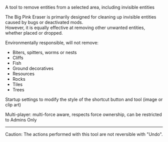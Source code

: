 A tool to remove entities from a selected area, including invisible entities  

The Big Pink Eraser is primarily designed for cleaning up invisible entities caused by bugs or deactivated mods.  
However, it is equally effective at removing other unwanted entities, whether placed or dropped.  

Environmentally responsible, will not remove:

* Biters, spitters, worms or nests
* Cliffs
* Fish
* Ground decoratives
* Resources
* Rocks
* Tiles
* Trees

&NewLine;

Startup settings to modify the style of the shortcut button and tool (image or clip art)  

Multi-player: multi-force aware, respects force ownership, can be restricted to Admins Only  

---
Caution: The actions performed with this tool are not reversible with "Undo".  
